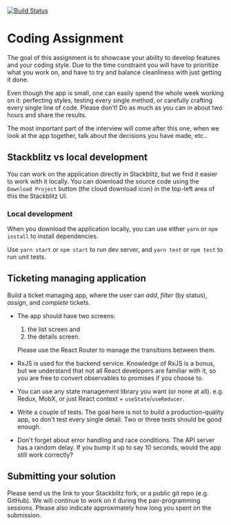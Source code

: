 [![Build Status](https://circleci.com/gh/willmendesneto/ticket-managing-app.svg?style=shield)](https://circleci.com/gh/willmendesneto/ticket-managing-app)

# Coding Assignment

The goal of this assignment is to showcase your ability to develop features and your coding style. Due to the time constraint you will have to prioritize what you work on, and have to try and balance cleanliness with just getting it done.

Even though the app is small, one can easily spend the whole week working on it: perfecting styles, testing every single method, or carefully crafting every single line of code. Please don't! Do as much as you can in about two hours and share the results.

The most important part of the interview will come after this one, when we look at the app together, talk about the decisions you have made, etc..

## Stackblitz vs local development

You can work on the application directly in Stackblitz, but we find it easier to work with it locally. You can download the source code using the `Download Project` button (the cloud download icon) in the top-left area of this the Stackblitz UI.

### Local development

When you download the application locally, you can use either `yarn` or `npm install` to install dependencies.

Use `yarn start` or `npm start` to run dev server, and `yarn test` or `npm test` to run unit tests.

## Ticketing managing application

Build a ticket managing app, where the user can _add_, _filter_ (by status), _assign_, and _complete_ tickets.

- The app should have two screens:

  1. the list screen and
  2. the details screen.

  Please use the React Router to manage the transitions between them.

- RxJS is used for the backend service. Knowledge of RxJS is a bonus, but we understand that not all React developers are familiar with it, so you are free to convert observables to promises if you choose to.

- You can use any state management library you want (or none at all). e.g. Redux, MobX, or just React context + `useState`/`useReducer`.

- Write a couple of tests. The goal here is not to build a production-quality app, so don't test every single detail. Two or three tests should be good enough.

- Don't forget about error handling and race conditions. The API server has a random delay. If you bump it up to say 10 seconds, would the app still work correctly?

## Submitting your solution

Please send us the link to your Stackblitz fork, or a public git repo (e.g. GitHub). We will continue to work on it during the pair-programming sessions. Please also indicate approximately how long you spent on the submission.
